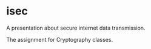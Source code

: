 # isec
A presentation about secure internet data transmission.

The assignment for Cryptography classes.
